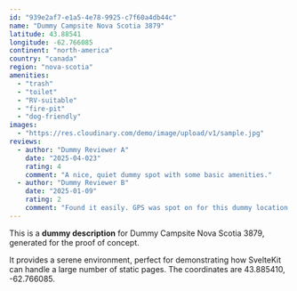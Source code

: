 ```yaml
---
id: "939e2af7-e1a5-4e78-9925-c7f60a4db44c"
name: "Dummy Campsite Nova Scotia 3879"
latitude: 43.88541
longitude: -62.766085
continent: "north-america"
country: "canada"
region: "nova-scotia"
amenities:
  - "trash"
  - "toilet"
  - "RV-suitable"
  - "fire-pit"
  - "dog-friendly"
images:
  - "https://res.cloudinary.com/demo/image/upload/v1/sample.jpg"
reviews:
  - author: "Dummy Reviewer A"
    date: "2025-04-023"
    rating: 4
    comment: "A nice, quiet dummy spot with some basic amenities."
  - author: "Dummy Reviewer B"
    date: "2025-01-09"
    rating: 2
    comment: "Found it easily. GPS was spot on for this dummy location."
---
```


This is a **dummy description** for Dummy Campsite Nova Scotia 3879, generated for the proof of concept.

It provides a serene environment, perfect for demonstrating how SvelteKit can handle a large number of static pages. The coordinates are 43.885410, -62.766085.

